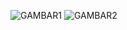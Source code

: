 ![GAMBAR1](https://user-images.githubusercontent.com/64880805/81213975-5e51af00-9001-11ea-9c6c-eeeca60599e3.jpg)
![GAMBAR2](https://user-images.githubusercontent.com/64880805/81214022-6c073480-9001-11ea-940c-097a7e0c971f.jpg)
